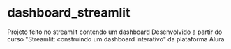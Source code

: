 # dashboard_streamlit
Projeto feito no streamlit contendo um dashboard
Desenvolvido a partir do curso "Streamlit: construindo um dashboard interativo" da plataforma Alura
